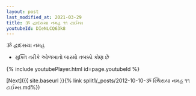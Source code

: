 ```yaml
---
layout: post
last_modified_at: 2021-03-29
title: ૐ દ્વાદસયા નમહ ૧૧ ટાઈમ્સ
youtubeId: DIeNLCQ63k8
---
```

 
 
 ૐ દ્વાદસયા નમહ  
 
 -  મુક્તિ તરીકે ઓળખાતો બારમો તબક્કો કોણ છે 
 
  
 
  
 
 
 
 
 
 


{% include youtubePlayer.html id=page.youtubeId %}
 
[Next]({{ site.baseurl }}{% link  split1/_posts/2012-10-10-ૐ સ્થિરાયા નમહ ૧૧ ટાઈમ્સ.md%})
 

